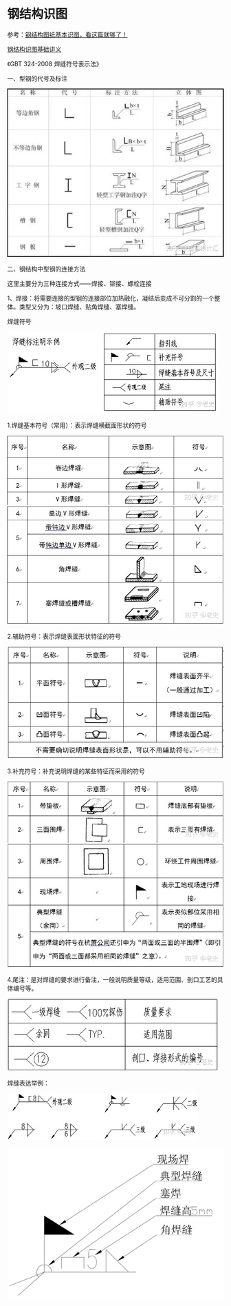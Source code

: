 # 钢结构识图

参考：[钢结构图纸基本识图，看这篇就够了！](https://zhuanlan.zhihu.com/p/481929811)

[钢结构识图基础讲义](https://zhuanlan.zhihu.com/p/51121487)

《GBT 324-2008 焊缝符号表示法》

一、型钢的代号及标注

![img](img/冷库（2）-钢结构识图/型钢的代号及标注.jpg)

二、钢结构中型钢的连接方法

这里主要分为三种连接方式——焊接、铆接、螺栓连接

1、焊接：将需要连接的型钢的连接部位加热融化，凝结后变成不可分割的一个整体。类型又分为：坡口焊缝、贴角焊缝、塞焊缝。

焊缝符号

![preview](img/冷库（2）-钢结构识图/焊接-焊缝符号.jpg)

1.焊缝基本符号（常用）：表示焊缝横截面形状的符号

![焊缝基本符号](img/冷库（2）-钢结构识图/焊接-焊缝基本符号.png)

2.辅助符号：表示焊缝表面形状特征的符号

![img](img/冷库（2）-钢结构识图/焊接-辅助符号.jpg)

3.补充符号：补充说明焊缝的某些特征而采用的符号

![补充符号](img/冷库（2）-钢结构识图/焊接-补充符号.png)

4.尾注：是对焊缝的要求进行备注，一般说明质量等级，适用范围、剖口工艺的具体编号等。

![preview](img/冷库（2）-钢结构识图/焊接-尾注.jpg)

焊缝表达举例：

![img](img/冷库（2）-钢结构识图/焊缝表达举例.jpg)

![焊接图例示例](img/冷库（2）-钢结构识图/焊接图例示例.png)
